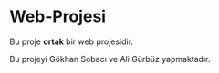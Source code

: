 # Web-Projesi

Bu proje **ortak** bir web projesidir.

Bu projeyi Gökhan Sobacı ve Ali Gürbüz yapmaktadır.
